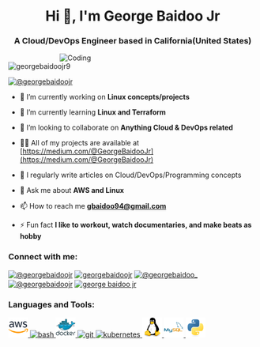 <h1 align="center">Hi 👋, I'm George Baidoo Jr</h1>
<h3 align="center">A Cloud/DevOps Engineer based in California(United States)</h3>
<img align="right"alt="Coding" width="400" src="https://www.codemotion.com/magazine/wp-content/uploads/2020/09/devops-1024x527.png"> 

<p align="left"> <img src="https://komarev.com/ghpvc/?username=georgebaidoojr9&label=Profile%20views&color=0e75b6&style=flat" alt="georgebaidoojr9" /> </p>

<p align="left"> <a href="https://twitter.com/@georgebaidoojr" target="blank"><img src="https://img.shields.io/twitter/follow/@georgebaidoojr?logo=twitter&style=for-the-badge" alt="@georgebaidoojr" /></a> </p>

- 🔭 I’m currently working on **Linux concepts/projects**

- 🌱 I’m currently learning **Linux and Terraform**

- 👯 I’m looking to collaborate on **Anything Cloud & DevOps related**

- 👨‍💻 All of my projects are available at [https://medium.com/@GeorgeBaidooJr](https://medium.com/@GeorgeBaidooJr)

- 📝 I regularly write articles on Cloud/DevOps/Programming concepts

- 💬 Ask me about **AWS and Linux**

- 📫 How to reach me **gbaidoo94@gmail.com**

- ⚡ Fun fact **I like to workout, watch documentaries, and make beats as hobby**

<h3 align="left">Connect with me:</h3>
<p align="left">
<a href="https://twitter.com/@georgebaidoojr" target="blank"><img align="center" src="https://raw.githubusercontent.com/rahuldkjain/github-profile-readme-generator/master/src/images/icons/Social/twitter.svg" alt="@georgebaidoojr" height="30" width="40" /></a>
<a href="https://linkedin.com/in/georgebaidoojr" target="blank"><img align="center" src="https://raw.githubusercontent.com/rahuldkjain/github-profile-readme-generator/master/src/images/icons/Social/linked-in-alt.svg" alt="georgebaidoojr" height="30" width="40" /></a>
<a href="https://instagram.com/@georgebaidoo_" target="blank"><img align="center" src="https://raw.githubusercontent.com/rahuldkjain/github-profile-readme-generator/master/src/images/icons/Social/instagram.svg" alt="@georgebaidoo_" height="30" width="40" /></a>
<a href="https://medium.com/@georgebaidoojr" target="blank"><img align="center" src="https://raw.githubusercontent.com/rahuldkjain/github-profile-readme-generator/master/src/images/icons/Social/medium.svg" alt="@georgebaidoojr" height="30" width="40" /></a>
<a href="https://www.youtube.com/@TechWithGeorgeB" target="blank"><img align="center" src="https://raw.githubusercontent.com/rahuldkjain/github-profile-readme-generator/master/src/images/icons/Social/youtube.svg" alt="george baidoo jr" height="30" width="40" /></a>
</p>

<h3 align="left">Languages and Tools:</h3>
<p align="left"> <a href="https://aws.amazon.com" target="_blank" rel="noreferrer"> <img src="https://raw.githubusercontent.com/devicons/devicon/master/icons/amazonwebservices/amazonwebservices-original-wordmark.svg" alt="aws" width="40" height="40"/> </a> <a href="https://www.gnu.org/software/bash/" target="_blank" rel="noreferrer"> <img src="https://www.vectorlogo.zone/logos/gnu_bash/gnu_bash-icon.svg" alt="bash" width="40" height="40"/> </a> <a href="https://www.docker.com/" target="_blank" rel="noreferrer"> <img src="https://raw.githubusercontent.com/devicons/devicon/master/icons/docker/docker-original-wordmark.svg" alt="docker" width="40" height="40"/> </a> <a href="https://git-scm.com/" target="_blank" rel="noreferrer"> <img src="https://www.vectorlogo.zone/logos/git-scm/git-scm-icon.svg" alt="git" width="40" height="40"/> </a> <a href="https://kubernetes.io" target="_blank" rel="noreferrer"> <img src="https://www.vectorlogo.zone/logos/kubernetes/kubernetes-icon.svg" alt="kubernetes" width="40" height="40"/> </a> <a href="https://www.linux.org/" target="_blank" rel="noreferrer"> <img src="https://raw.githubusercontent.com/devicons/devicon/master/icons/linux/linux-original.svg" alt="linux" width="40" height="40"/> </a> <a href="https://www.mysql.com/" target="_blank" rel="noreferrer"> <img src="https://raw.githubusercontent.com/devicons/devicon/master/icons/mysql/mysql-original-wordmark.svg" alt="mysql" width="40" height="40"/> </a> <a href="https://www.python.org" target="_blank" rel="noreferrer"> <img src="https://raw.githubusercontent.com/devicons/devicon/master/icons/python/python-original.svg" alt="python" width="40" height="40"/> </a> </p>

